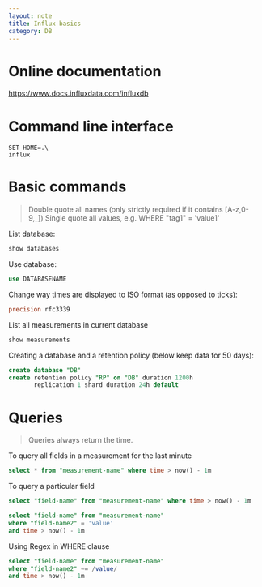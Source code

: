 ```yaml
---
layout: note
title: Influx basics
category: DB
---
```


# Online documentation
https://www.docs.influxdata.com/influxdb

# Command line interface
``` shell
SET HOME=.\
influx
```

# Basic commands

> Double quote all names (only strictly required if it contains [A-z,0-9,_]) Single quote all values, e.g. WHERE "tag1" = 'value1'

List database:

``` sql
show databases
```

Use database:
``` sql
use DATABASENAME    
```
Change way times are displayed to ISO format (as opposed to ticks):
``` sql
precision rfc3339
```
List all measurements in current database
``` sql
show measurements
```
Creating a database and a retention policy (below keep data for 50 days):
``` sql
create database "DB"
create retention policy "RP" on "DB" duration 1200h 
       replication 1 shard duration 24h default
```
# Queries

> Queries always return the time.

To query all fields in a measurement for the last minute
``` sql
select * from "measurement-name" where time > now() - 1m
```
To query a particular field
``` sql
select "field-name" from "measurement-name" where time > now() - 1m
```
``` sql
select "field-name" from "measurement-name" 
where "field-name2" = 'value' 
and time > now() - 1m
```
Using Regex in WHERE clause
``` sql
select "field-name" from "measurement-name" 
where "field-name2" ~= /value/
and time > now() - 1m
```
